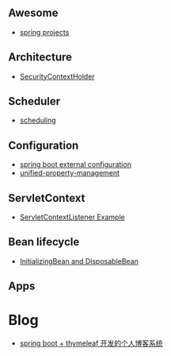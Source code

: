 Awesome
---
- [spring projects](https://github.com/spring-projects)

Architecture
---
- [SecurityContextHolder](http://docs.spring.io/spring-security/site/docs/3.0.x/reference/technical-overview.html)

Scheduler
---
- [scheduling](https://docs.spring.io/spring/docs/current/spring-framework-reference/html/scheduling.html)

Configuration
---
- [spring boot external configuration](https://docs.spring.io/spring-boot/docs/current/reference/html/boot-features-external-config.html)
- [unified-property-management](https://spring.io/blog/2011/02/15/spring-3-1-m1-unified-property-management/)

ServletContext
---
- [ServletContextListener Example](https://www.mkyong.com/servlet/what-is-listener-servletcontextlistener-example/)

Bean lifecycle
---
- [InitializingBean and DisposableBean](https://www.mkyong.com/spring/spring-initializingbean-and-disposablebean-example/)

Apps
---
# Blog
- [spring boot + thymeleaf 开发的个人博客系统](https://github.com/eumji025/EumJi-blog)
